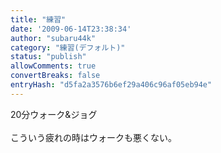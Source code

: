 ```yaml
---
title: "練習"
date: '2009-06-14T23:38:34'
author: "subaru44k"
category: "練習(デフォルト)"
status: "publish"
allowComments: true
convertBreaks: false
entryHash: "d5fa2a3576b6ef29a406c96af05eb94e"
---
```

20分ウォーク&ジョグ<br>
<br>
こういう疲れの時はウォークも悪くない。
